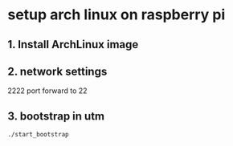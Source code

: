 # setup arch linux on raspberry pi
## 1. Install ArchLinux image

## 2. network settings

2222 port forward to 22

## 3. bootstrap in utm

```
./start_bootstrap
```
